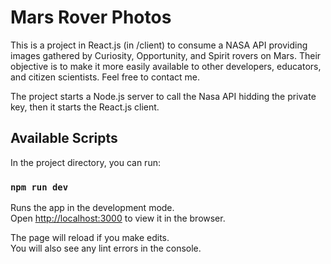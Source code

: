 # Mars Rover Photos

This is a project in React.js (in /client) to consume a NASA API providing images gathered by Curiosity, Opportunity, and Spirit rovers on Mars. Their objective is to make it more easily available to other developers, educators, and citizen scientists. Feel free to contact me.

The project starts a Node.js server to call the Nasa API hidding the private key, then it starts the React.js client.

## Available Scripts

In the project directory, you can run:

### `npm run dev`

Runs the app in the development mode.<br />
Open [http://localhost:3000](http://localhost:3000) to view it in the browser.

The page will reload if you make edits.<br />
You will also see any lint errors in the console.
